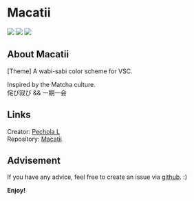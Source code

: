 # Macatii
[![](https://img.shields.io/badge/VSC-theme-blue?style=flat)](https://marketplace.visualstudio.com/items?itemName=pechola1918.macatii) 
[![](https://img.shields.io/badge/yo-code-green?style=flat)](https://github.com/microsoft/vscode-generator-code) 
[![](https://img.shields.io/badge/Pechola_L-orange?style=flat)](https://github.com/PecholaL)  

## About Macatii
[Theme] A wabi-sabi color scheme for VSC.  

Inspired by the Matcha culture.  
侘び寂び  && 一期一会  


## Links
Creator: [Pechola L](https://github.com/PecholaL)  
Repository: [Macatii](https://github.com/PecholaL/Macatii)  

## Advisement
If you have any advice, feel free to create an issue via [github](https://github.com/PecholaL/Macatii/issues). :)

**Enjoy!**
